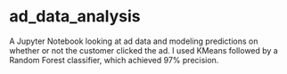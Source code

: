 # ad_data_analysis
A Jupyter Notebook looking at ad data and modeling predictions on whether or not the customer clicked the ad. I used KMeans followed by a Random Forest classifier, which achieved 97% precision.
